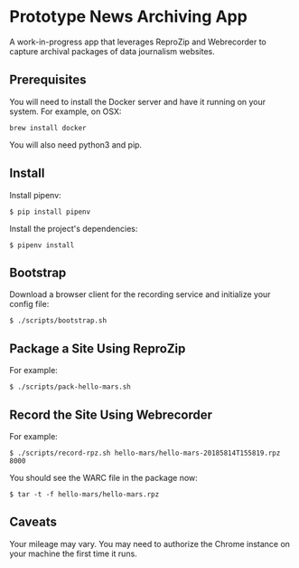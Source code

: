 # Prototype News Archiving App

A work-in-progress app that leverages ReproZip and Webrecorder to capture archival packages of data journalism websites.

## Prerequisites

You will need to install the Docker server and have it running on your system. For example, on OSX:

```
brew install docker
```

You will also need python3 and pip.

## Install

Install pipenv:

```
$ pip install pipenv
```

Install the project's dependencies:

```
$ pipenv install
```

## Bootstrap

Download a browser client for the recording service and initialize your config file:

```
$ ./scripts/bootstrap.sh
```

## Package a Site Using ReproZip

For example:

```
$ ./scripts/pack-hello-mars.sh
```

## Record the Site Using Webrecorder

For example:

```
$ ./scripts/record-rpz.sh hello-mars/hello-mars-20185814T155819.rpz 8000
```

You should see the WARC file in the package now:

```
$ tar -t -f hello-mars/hello-mars.rpz
```

## Caveats

Your mileage may vary. You may need to authorize the Chrome instance on your machine the first time it runs.

